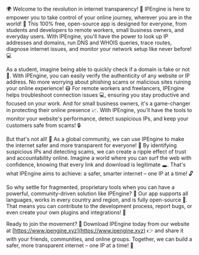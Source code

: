 🌍 Welcome to the revolution in internet transparency! 🚀 IPEngine is here to empower you to take control of your online journey, wherever you are in the world! 🔭 This 100% free, open-source app is designed for everyone, from students and developers to remote workers, small business owners, and everyday users. With IPEngine, you'll have the power to look up IP addresses and domains, run DNS and WHOIS queries, trace routes, diagnose internet issues, and monitor your network setup like never before! 💻

As a student, imagine being able to quickly check if a domain is fake or not 🤔. With IPEngine, you can easily verify the authenticity of any website or IP address. No more worrying about phishing scams or malicious sites ruining your online experience! 😷 For remote workers and freelancers, IPEngine helps troubleshoot connection issues 💻, ensuring you stay productive and focused on your work. And for small business owners, it's a game-changer in protecting their online presence 📈. With IPEngine, you'll have the tools to monitor your website's performance, detect suspicious IPs, and keep your customers safe from scams! 🔒

But that's not all! 🎉 As a global community, we can use IPEngine to make the internet safer and more transparent for everyone! 💪 By identifying suspicious IPs and detecting scams, we can create a ripple effect of trust and accountability online. Imagine a world where you can surf the web with confidence, knowing that every link and download is legitimate 🕳️. That's what IPEngine aims to achieve: a safer, smarter internet – one IP at a time! 🔓

So why settle for fragmented, proprietary tools when you can have a powerful, community-driven solution like IPEngine? 🤝 Our app supports all languages, works in every country and region, and is fully open-source 💯. That means you can contribute to the development process, report bugs, or even create your own plugins and integrations! 🔧

Ready to join the movement? 🚀 Download IPEngine today from our website at [https://www.ipengine.xyz](https://www.ipengine.xyz) 👉 and share it with your friends, communities, and online groups. Together, we can build a safer, more transparent internet – one IP at a time! 🔔